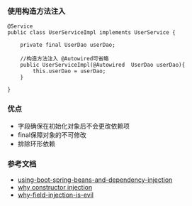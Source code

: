 ### 使用构造方法注入
```
@Service
public class UserServiceImpl implements UserService {

    private final UserDao userDao;

    //构造方法注入 @Autowired可省略
    public UserServiceImpl(@Autowired  UserDao userDao){
        this.userDao = userDao;
    }

}
```
### 优点
 * 字段确保在初始化对象后不会更改依赖项
 * final保障对象的不可修改
 * 排除环形依赖
### 参考文档
* [using-boot-spring-beans-and-dependency-injection](https://docs.spring.io/spring-boot/docs/current/reference/html/using-boot-spring-beans-and-dependency-injection.html)
* [why constructor injection](https://spring.io/blog/2007/07/11/setter-injection-versus-constructor-injection-and-the-use-of-required/)
* [why-field-injection-is-evil](http://olivergierke.de/2013/11/why-field-injection-is-evil/) 
